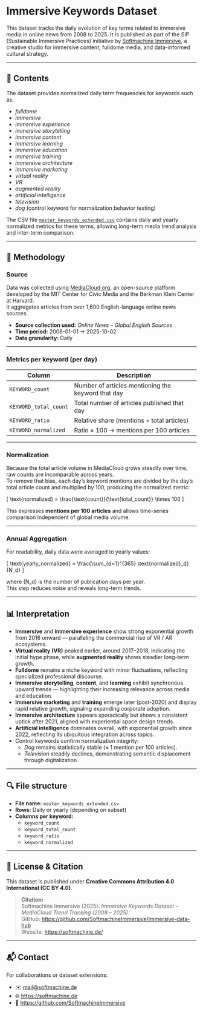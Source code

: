 # Immersive Keywords Dataset

This dataset tracks the daily evolution of key terms related to immersive media in online news from 2008 to 2025. It is published as part of the SIP (Sustainable Immersive Practices) initiative by [Softmachine Immersive](https://softmachine.de), a creative studio for immersive content, fulldome media, and data-informed cultural strategy.

---

## 📁 Contents

The dataset provides normalized daily term frequencies for keywords such as:

- *fulldome*  
- *immersive*  
- *immersive experience*  
- *immersive storytelling*  
- *immersive content*  
- *immersive learning*  
- *immersive education*  
- *immersive training*  
- *immersive architecture*  
- *immersive marketing*  
- *virtual reality*  
- *VR*  
- *augmented reality*  
- *artificial intelligence*  
- *television*  
- *dog* (control keyword for normalization behavior testing)

The CSV file [`master_keywords_extended.csv`](https://github.com/SoftmachineImmersive/immersive-data-hub/blob/main/datasets/immersive-keywords/master_keywords_extended.csv) contains daily and yearly normalized metrics for these terms, allowing long-term media trend analysis and inter-term comparison.

---

## 🧪 Methodology

### Source

Data was collected using [MediaCloud.org](https://mediacloud.org), an open-source platform developed by the MIT Center for Civic Media and the Berkman Klein Center at Harvard.  
It aggregates articles from over 1,600 English-language online news sources.

- **Source collection used:** *Online News – Global English Sources*  
- **Time period:** 2008-01-01 → 2025-10-02  
- **Data granularity:** Daily  

---

### Metrics per keyword (per day)

| Column | Description |
|--------|-------------|
| `KEYWORD_count` | Number of articles mentioning the keyword that day |
| `KEYWORD_total_count` | Total number of articles published that day |
| `KEYWORD_ratio` | Relative share (mentions ÷ total articles) |
| `KEYWORD_normalized` | Ratio × 100 → mentions per 100 articles |

---

### Normalization

Because the total article volume in MediaCloud grows steadily over time, raw counts are incomparable across years.  
To remove that bias, each day’s keyword mentions are divided by the day’s total article count and multiplied by 100, producing the normalized metric:

\[
\text{normalized} = \frac{\text{count}}{\text{total\_count}} \times 100
\]

This expresses **mentions per 100 articles** and allows time-series comparison independent of global media volume.

---

### Annual Aggregation

For readability, daily data were averaged to yearly values:

\[
\text{yearly\_normalized} = \frac{\sum_{d=1}^{365} \text{normalized}_d}{N_d}
\]

where \(N_d\) is the number of publication days per year.  
This step reduces noise and reveals long-term trends.

---

## 📊 Interpretation

- **Immersive** and **immersive experience** show strong exponential growth from 2016 onward — paralleling the commercial rise of VR / AR ecosystems.  
- **Virtual reality (VR)** peaked earlier, around 2017–2018, indicating the initial hype phase, while **augmented reality** shows steadier long-term growth.  
- **Fulldome** remains a niche keyword with minor fluctuations, reflecting specialized professional discourse.  
- **Immersive storytelling**, **content**, and **learning** exhibit synchronous upward trends — highlighting their increasing relevance across media and education.  
- **Immersive marketing** and **training** emerge later (post-2020) and display rapid relative growth, signaling expanding corporate adoption.  
- **Immersive architecture** appears sporadically but shows a consistent uptick after 2021, aligned with experiential space design trends.  
- **Artificial intelligence** dominates overall, with exponential growth since 2022, reflecting its ubiquitous integration across topics.  
- Control keywords confirm normalization integrity:  
  - *Dog* remains statistically stable (≈ 1 mention per 100 articles).  
  - *Television* steadily declines, demonstrating semantic displacement through digitalization.

---

## 🔍 File structure

- **File name:** `master_keywords_extended.csv`  
- **Rows:** Daily or yearly (depending on subset)  
- **Columns per keyword:**  
  - `keyword_count`  
  - `keyword_total_count`  
  - `keyword_ratio`  
  - `keyword_normalized`  

---

## 🔖 License & Citation

This dataset is published under **Creative Commons Attribution 4.0 International (CC BY 4.0)**.  

> **Citation:**  
> Softmachine Immersive (2025): *Immersive Keywords Dataset – MediaCloud Trend Tracking (2008 – 2025).*  
> GitHub: https://github.com/SoftmachineImmersive/immersive-data-hub  
> Website: https://softmachine.de/

---

## 📬 Contact

For collaborations or dataset extensions:

- ✉️ mail@softmachine.de  
- 🌐 https://softmachine.de  
- 💼 https://github.com/SoftmachineImmersive  
